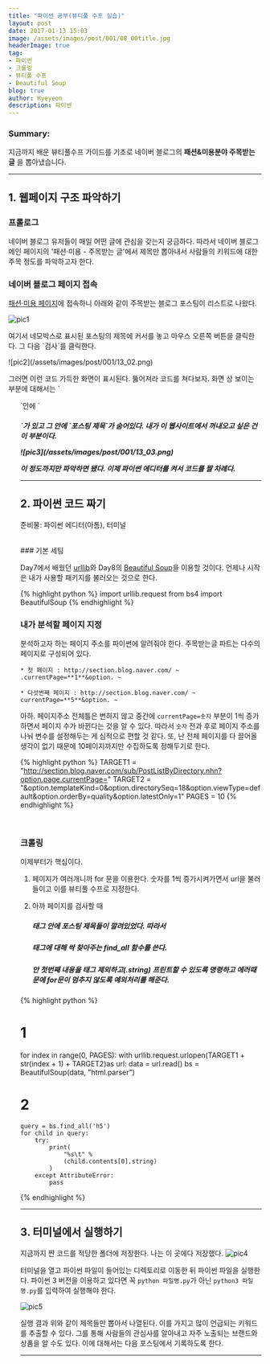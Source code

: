 ```yaml
---
title: "파이썬 공부(뷰티풀 수프 실습)"
layout: post
date: 2017-01-13 15:03
image: /assets/images/post/001/08_00title.jpg
headerImage: true
tag:
- 파이썬
- 크롤링
- 뷰티풀 수프
- Beautiful Soup
blog: true
author: Hyeyeon
description: 파이썬
---
```


### Summary:

지금까지 배운 뷰티풀수프 가이드를 기초로 네이버 블로그의 **패션&미용분야 주목받는 글** 을 뽑아냈습니다.

---

## 1. 웹페이지 구조 파악하기

### 프롤로그

네이버 블로그 유저들이 매일 어떤 글에 관심을 갖는지 궁금하다. 따라서 네이버 블로그 메인 페이지의 '패션·미용 - 주목받는 글'에서 제목만 뽑아내서 사람들의 키워드에 대한 주목 정도를 파악하고자 한다.

### 네이버 블로그 페이지 접속

[패션·미용 페이지](http://section.blog.naver.com/sub/PostListByDirectory.nhn?option.page.currentPage=1&option.templateKind=0&option.directorySeq=18&option.viewType=default&option.orderBy=quality&option.latestOnly=1)에 접속하니 아래와 같이 주목받는 블로그 포스팅이 리스트로 나왔다.

![pic1](/assets/images/post/001/13_01.png)
<p>
여기서 네모박스로 표시된 포스팅의 제목에 커서를 놓고 마우스 오른쪽 버튼을 클릭한다. 그 다음 `검사`를 클릭한다.
<p>
![pic2](/assets/images/post/001/13_02.png)
<p>
그러면 이런 코드 가득한 화면이 표시된다. 뚫어져라 코드를 쳐다보자. 화면 상 보이는 부분에 대해서는 `<ul>`안에 `<h5>`가 있고 그 안에 `<a ~>포스팅 제목</a>`가 숨어있다. 내가 이 웹사이트에서 꺼내오고 싶은 건 이 부분이다.
<p>
![pic3](/assets/images/post/001/13_03.png)
<p>
이 정도까지만 파악하면 됐다. 이제 파이썬 에디터를 켜서 코드를 짤 차례다.

---

## 2. 파이썬 코드 짜기

준비물: 파이썬 에디터(아톰), 터미널

<br>
### 기본 세팅

Day7에서 배웠던 [urllib](https://imyeonn.github.io/%ED%8C%8C%EC%9D%B4%EC%8D%AC-%EA%B3%B5%EB%B6%80(urllib)/)와 Day8의 [Beautiful Soup](https://imyeonn.github.io/%ED%8C%8C%EC%9D%B4%EC%8D%AC-%EA%B3%B5%EB%B6%80(%EB%B7%B0%ED%8B%B0%ED%92%80-%EC%88%98%ED%94%84-%EA%B8%B0%EC%B4%88)/)을 이용할 것이다. 언제나 시작은 내가 사용할 패키지를 불러오는 것으로 한다.

{% highlight python %}
import urllib.request
from bs4 import BeautifulSoup
{% endhighlight %}

### 내가 분석할 페이지 지정

분석하고자 하는 페이지 주소를 파이썬에 알려줘야 한다. 주목받는글 파트는 다수의 페이지로 구성되어 있다.

```
* 첫 페이지 : http://section.blog.naver.com/ ~ .currentPage=**1**&option. ~

* 다섯번째 페이지 : http://section.blog.naver.com/ ~ currentPage=**5**&option. ~
```

아하. 페이지주소 전체틀은 변하지 않고 중간에 `currentPage=숫자` 부분이 1씩 증가하면서 페이지 수가 바뀐다는 것을 알 수 있다. 따라서 `숫자` 전과 후로 페이지 주소를 나눠 변수를 설정해두는 게 심적으로 편할 것 같다. 또, 난 전체 페이지를 다 끌어올 생각이 없기 때문에 10페이지까지만 수집하도록 정해두기로 한다.

{% highlight python %}
TARGET1 = "http://section.blog.naver.com/sub/PostListByDirectory.nhn?option.page.currentPage="
TARGET2 = "&option.templateKind=0&option.directorySeq=18&option.viewType=default&option.orderBy=quality&option.latestOnly=1"
PAGES = 10
{% endhighlight %}

<br>

### 크롤링

이제부터가 핵심이다.

1. 페이지가 여러개니까 for 문을 이용한다. 숫자를 1씩 증가시켜가면서 url을 불러들이고 이를 뷰티풀 수프로 지정한다.

2. 아까 페이지를 검사할 때 <h5>태그 안에 포스팅 제목들이 깔려있었다. 따라서 <h5> 태그에 대해 싹 찾아주는 find_all 함수를 쓴다. <h5> 안 첫번째 내용을 태그 제외하고(.string) 프린트할 수 있도록 명령하고 에러때문에 for문이 멈추지 않도록 예외처리를 해준다.  

{% highlight python %}
# 1
for index in range(0, PAGES):
    with urllib.request.urlopen(TARGET1 + str(index + 1) + TARGET2)as url:
        data = url.read()
        bs = BeautifulSoup(data, "html.parser")

# 2
    query = bs.find_all('h5')
    for child in query:
        try:
            print(
                "%s\t" %
                (child.contents[0].string)
            )
        except AttributeError:
            pass
{% endhighlight %}

---

## 3. 터미널에서 실행하기

지금까지 짠 코드를 적당한 폴더에 저장한다. 나는 이 곳에다 저장했다.
![pic4](/assets/images/post/001/13_04.png)

터미널을 열고 파이썬 파일이 들어있는 디렉토리로 이동한 뒤 파이썬 파일을 실행한다. 파이썬 3 버전을 이용하고 있다면 꼭 `python 파일명.py`가 아닌 `python3 파일명.py`를 입력하여 실행해야 한다.

![pic5](/assets/images/post/001/13_05.png)

실행 결과 위와 같이 제목들만 뽑아서 나열된다. 이를 가지고 많이 언급되는 키워드를 추출할 수 있다. 그를 통해 사람들의 관심사를 알아내고 자주 노출되는 브랜드와 상품을 알 수도 있다. 이에 대해서는 다음 포스팅에서 기록하도록 한다.

---
